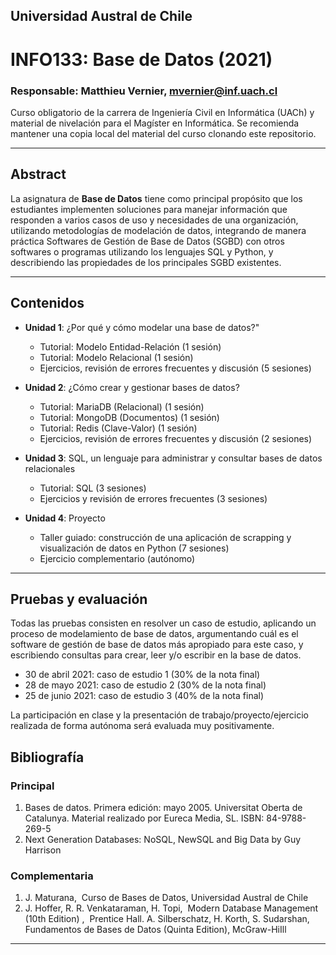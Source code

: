 ## Universidad Austral de Chile

# INFO133: Base de Datos (2021)

### Responsable: Matthieu Vernier, mvernier@inf.uach.cl

Curso obligatorio de la carrera de Ingeniería Civil en Informática (UACh) y material de nivelación para el Magíster en Informática. Se recomienda mantener una copia local del material del curso clonando este repositorio. 

***
## Abstract

La asignatura de **Base de Datos** tiene como principal propósito que los estudiantes implementen soluciones para manejar información que responden a varios casos de uso y necesidades de una organización, utilizando metodologías de modelación de datos, integrando de manera práctica Softwares de Gestión de Base de Datos (SGBD) con otros softwares o programas utilizando los lenguajes SQL y Python, y describiendo las propiedades de los principales SGBD existentes.


***
## Contenidos

- **Unidad 1**: ¿Por qué y cómo modelar una base de datos?"
	- Tutorial: Modelo Entidad-Relación	(1 sesión)
	- Tutorial: Modelo Relacional		(1 sesión)
	- Ejercicios, revisión de errores frecuentes y discusión	(5 sesiones)


- **Unidad 2**: ¿Cómo crear y gestionar bases de datos?
	- Tutorial: MariaDB (Relacional)	(1 sesión)
	- Tutorial: MongoDB (Documentos)	(1 sesión)
	- Tutorial: Redis (Clave-Valor)		(1 sesión)
	- Ejercicios, revisión de errores frecuentes y discusión (2 sesiones)

- **Unidad 3**: SQL, un lenguaje para administrar y consultar bases de datos relacionales
	- Tutorial: SQL (3 sesiones)
	- Ejercicios y revisión de errores frecuentes (3 sesiones)

- **Unidad 4**: Proyecto
	- Taller guiado: construcción de una aplicación de scrapping y visualización de datos en Python (7 sesiones)
	- Ejercicio complementario (autónomo)

***
## Pruebas y evaluación

Todas las pruebas consisten en resolver un caso de estudio, aplicando un proceso de modelamiento de base de datos, argumentando cuál es el software de gestión de base de datos más apropiado para este caso, y escribiendo consultas para crear, leer y/o escribir en la base de datos.

- 30 de abril 2021: caso de estudio 1	(30% de la nota final)
- 28 de mayo 2021: caso de estudio 2	(30% de la nota final)	
- 25 de junio 2021: caso de estudio 3	(40% de la nota final)

La participación en clase y la presentación de trabajo/proyecto/ejercicio realizada de forma autónoma será evaluada muy positivamente.


## Bibliografía 


### Principal
1. Bases de datos. Primera edición: mayo 2005. Universitat Oberta de Catalunya. Material realizado por Eureca Media, SL. ISBN:
84-9788-269-5
1. Next Generation Databases: NoSQL, NewSQL and Big Data by Guy Harrison

### Complementaria
1. J. Maturana, ​ Curso de Bases de Datos, Universidad Austral de Chile
1. J. Hoffer, R. R. Venkataraman, H. Topi, ​ Modern Database Management (10th Edition) , ​ Prentice Hall.
A. Silberschatz, H. Korth, S. Sudarshan, ​ Fundamentos de Bases de Datos (Quinta Edition), ​ McGraw-HiIll

***








